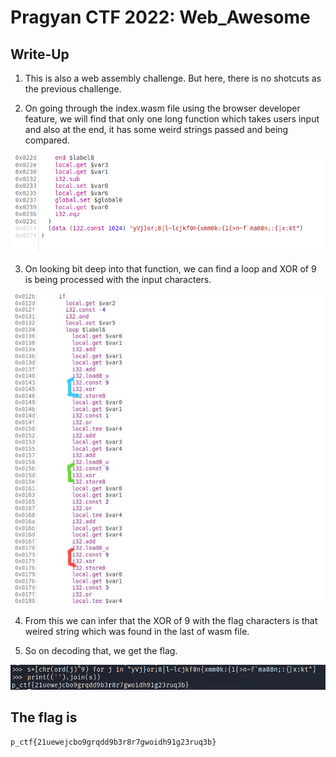 # Pragyan CTF 2022: Web_Awesome

## Write-Up

1) This is also a web assembly challenge. But here, there is no shotcuts as the previous challenge.

2) On going through the index.wasm file using the browser developer feature, we will find that only one long function which takes users input and also at the end, it has some weird strings passed and being compared.

![alt text](./asserts/start.png)

3) On looking bit deep into that function, we can find a loop and XOR of 9 is being  processed with the input characters.

![alt text](./asserts/xor.png)

4) From this we can infer that the XOR of 9 with the flag characters is that weired string which was found in the last of wasm file.

5) So on decoding that, we get the flag.

![alt text](./asserts/exploit.png)


## The flag is
```
p_ctf{21uewejcbo9grqdd9b3r8r7gwoidh91g23ruq3b}
```